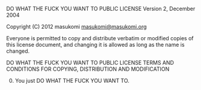 DO WHAT THE FUCK YOU WANT TO PUBLIC LICENSE
Version 2, December 2004

Copyright (C) 2012 masukomi masukomi@masukomi.org

Everyone is permitted to copy and distribute verbatim or modified
copies of this license document, and changing it is allowed as long
as the name is changed.

DO WHAT THE FUCK YOU WANT TO PUBLIC LICENSE
TERMS AND CONDITIONS FOR COPYING, DISTRIBUTION AND MODIFICATION

 0. You just DO WHAT THE FUCK YOU WANT TO.